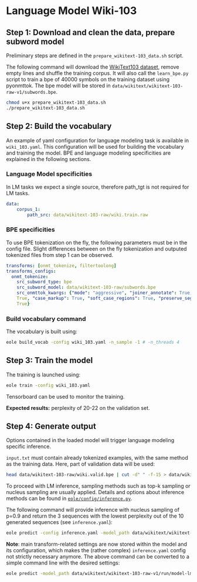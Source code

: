 # Language Model Wiki-103


## Step 1: Download and clean the data, prepare subword model

Preliminary steps are defined in the `prepare_wikitext-103_data.sh` script.

The following command will download the [WikiText103 dataset](https://blog.einstein.ai/the-wikitext-long-term-dependency-language-modeling-dataset/), remove empty lines and shuffle the training corpus. It will also call the `learn_bpe.py` script to train a bpe of 40000 symbols on the training dataset using pyonmttok. The bpe model will be stored in `data/wikitext/wikitext-103-raw-v1/subwords.bpe`.

```bash
chmod u+x prepare_wikitext-103_data.sh
./prepare_wikitext-103_data.sh
```

## Step 2: Build the vocabulary
An example of yaml configuration for language modeling task is available in `wiki_103.yaml`. This configuration will be used for building the vocabulary and training the model.
BPE and language modeling specificities are explained in the following sections.

### Language Model specificities

In LM tasks we expect a single source, therefore path_tgt is not required for LM tasks.

```yaml
data:
    corpus_1:
        path_src: data/wikitext-103-raw/wiki.train.raw
```

### BPE specificities

To use BPE tokenization on the fly, the following parameters must be in the config file.
Slight differences between on the fly tokenization and outputed tokenized files from step 1 can be observed.

```yaml
transforms: [onmt_tokenize, filtertoolong]
transforms_configs:
  onmt_tokenize:
    src_subword_type: bpe
    src_subword_model: data/wikitext-103-raw/subwords.bpe
    src_onmttok_kwargs: {"mode": "aggressive", "joiner_annotate": True, "preserve_placeholders":
    True, "case_markup": True, "soft_case_regions": True, "preserve_segmented_tokens":
    True}
```

### Build vocabulary command
The vocabulary is built using:
```bash
eole build_vocab -config wiki_103.yaml -n_sample -1 # -n_threads 4
```

## Step 3: Train the model

The training is launched using:
```bash
eole train -config wiki_103.yaml
```
Tensorboard can be used to monitor the training.

**Expected results:** perplexity of 20-22 on the validation set.

## Step 4: Generate output
Options contained in the loaded model will trigger language modeling specific inference.

`input.txt` must contain already tokenized examples, with the same method as the training data. Here, part of validation data will be used:
```bash
head data/wikitext-103-raw/wiki.valid.bpe | cut -d" " -f-15 > data/wikitext/wikitext-103-raw-v1/test_input.txt
```

To proceed with LM inference, sampling methods such as top-k sampling or nucleus sampling are usually applied. Details and options about inference methods can be found in [`eole/config/inference.py`](https://github.com/eole-nlp/eole/tree/master/eole/config/inference.py).

The following command will provide inference with nucleus sampling of p=0.9 and return the 3 sequences with the lowest perplexity out of the 10 generated sequences (see `inference.yaml`):
```bash
eole predict -config inference.yaml -model_path data/wikitext/wikitext-103-raw-v1/run/model-lm/step_1000000 -src data/wikitext/wikitext-103-raw-v1/test_input.txt -output data/wikitext/wikitext-103-raw-v1/test_pred.txt
```

**Note**: main transform-related settings are now stored within the model and its configuration, which makes the (rather complex) `inference.yaml` config not strictly necessary anymore. The above command can be converted to a simple command line with the desired settings:
```bash
eole predict -model_path data/wikitext/wikitext-103-raw-v1/run/model-lm/step_1000000 -src data/wikitext/wikitext-103-raw-v1/test_input.txt -output data/wikitext/wikitext-103-raw-v1/test_pred.txt -world_size 1 -gpu_ranks 0 -n_best 3 -top_p 0.9 -beam_size 10
```